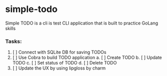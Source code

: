 # simple-todo

Simple TODO is a cli is test CLI application that is built to practice GoLang skills

### Tasks:

1. [ ] Connect with SQLite DB for saving TODOs
2. [ ] Use Cobra to build TODO application
       a. [ ] Create TODO
       b. [ ] Update TODO
       c. [ ] Set status of TODO
       d. [ ] Delete TODO
3. [ ] Update the UX by using lipgloss by charm
